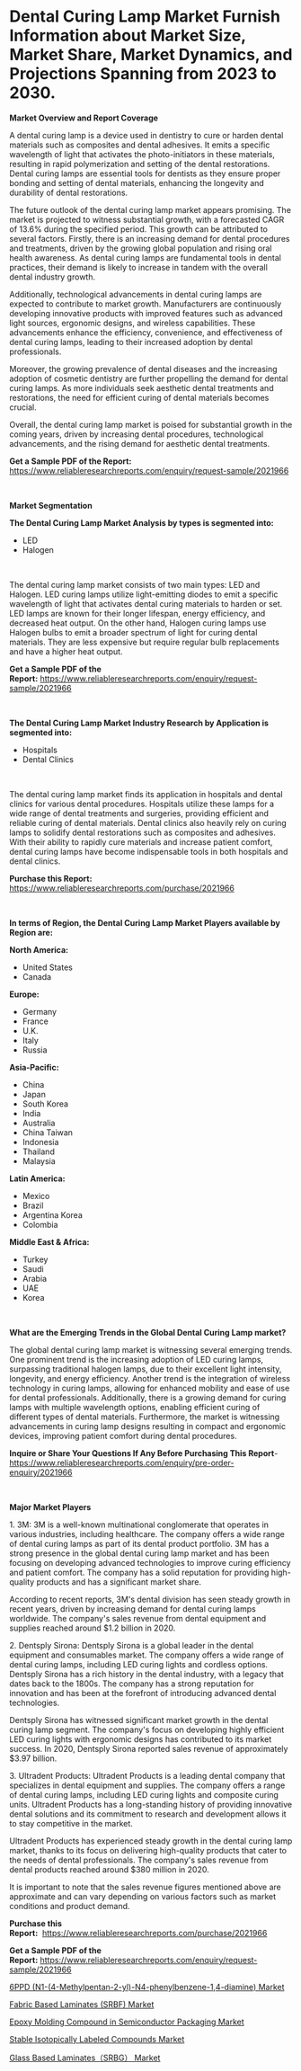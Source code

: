 <p><h1>Dental Curing Lamp Market Furnish Information about Market Size, Market Share, Market Dynamics, and Projections Spanning from 2023 to 2030.</h1></p><p><strong>Market Overview and Report Coverage</strong></p>
<p><p>A dental curing lamp is a device used in dentistry to cure or harden dental materials such as composites and dental adhesives. It emits a specific wavelength of light that activates the photo-initiators in these materials, resulting in rapid polymerization and setting of the dental restorations. Dental curing lamps are essential tools for dentists as they ensure proper bonding and setting of dental materials, enhancing the longevity and durability of dental restorations. </p><p>The future outlook of the dental curing lamp market appears promising. The market is projected to witness substantial growth, with a forecasted CAGR of 13.6% during the specified period. This growth can be attributed to several factors. Firstly, there is an increasing demand for dental procedures and treatments, driven by the growing global population and rising oral health awareness. As dental curing lamps are fundamental tools in dental practices, their demand is likely to increase in tandem with the overall dental industry growth.</p><p>Additionally, technological advancements in dental curing lamps are expected to contribute to market growth. Manufacturers are continuously developing innovative products with improved features such as advanced light sources, ergonomic designs, and wireless capabilities. These advancements enhance the efficiency, convenience, and effectiveness of dental curing lamps, leading to their increased adoption by dental professionals.</p><p>Moreover, the growing prevalence of dental diseases and the increasing adoption of cosmetic dentistry are further propelling the demand for dental curing lamps. As more individuals seek aesthetic dental treatments and restorations, the need for efficient curing of dental materials becomes crucial.</p><p>Overall, the dental curing lamp market is poised for substantial growth in the coming years, driven by increasing dental procedures, technological advancements, and the rising demand for aesthetic dental treatments.</p></p>
<p><strong>Get a Sample PDF of the Report:</strong> <a href="https://www.reliableresearchreports.com/enquiry/request-sample/2021966">https://www.reliableresearchreports.com/enquiry/request-sample/2021966</a></p>
<p>&nbsp;</p>
<p><strong>Market Segmentation</strong></p>
<p><strong>The Dental Curing Lamp Market Analysis by types is segmented into:</strong></p>
<p><ul><li>LED</li><li>Halogen</li></ul></p>
<p>&nbsp;</p>
<p><p>The dental curing lamp market consists of two main types: LED and Halogen. LED curing lamps utilize light-emitting diodes to emit a specific wavelength of light that activates dental curing materials to harden or set. LED lamps are known for their longer lifespan, energy efficiency, and decreased heat output. On the other hand, Halogen curing lamps use Halogen bulbs to emit a broader spectrum of light for curing dental materials. They are less expensive but require regular bulb replacements and have a higher heat output.</p></p>
<p><strong>Get a Sample PDF of the Report:</strong>&nbsp;<a href="https://www.reliableresearchreports.com/enquiry/request-sample/2021966">https://www.reliableresearchreports.com/enquiry/request-sample/2021966</a></p>
<p>&nbsp;</p>
<p><strong>The Dental Curing Lamp Market Industry Research by Application is segmented into:</strong></p>
<p><ul><li>Hospitals</li><li>Dental Clinics</li></ul></p>
<p>&nbsp;</p>
<p><p>The dental curing lamp market finds its application in hospitals and dental clinics for various dental procedures. Hospitals utilize these lamps for a wide range of dental treatments and surgeries, providing efficient and reliable curing of dental materials. Dental clinics also heavily rely on curing lamps to solidify dental restorations such as composites and adhesives. With their ability to rapidly cure materials and increase patient comfort, dental curing lamps have become indispensable tools in both hospitals and dental clinics.</p></p>
<p><strong>Purchase this Report:</strong>&nbsp; <a href="https://www.reliableresearchreports.com/purchase/2021966">https://www.reliableresearchreports.com/purchase/2021966</a></p>
<p>&nbsp;</p>
<p><strong>In terms of Region, the Dental Curing Lamp Market Players available by Region are:</strong></p>
<p>
    <p> <strong> North America: </strong>
        <ul>
            <li>United States</li>
            <li>Canada</li>
        </ul>
        </p> 
    <p> <strong> Europe: </strong>
        <ul>
            <li>Germany</li>
            <li>France</li>
            <li>U.K.</li>
            <li>Italy</li>
            <li>Russia</li>
        </ul>
        </p> 
    <p> <strong> Asia-Pacific: </strong>
        <ul>
            <li>China</li>
            <li>Japan</li>
            <li>South Korea</li>
            <li>India</li>
            <li>Australia</li>
            <li>China Taiwan</li>
            <li>Indonesia</li>
            <li>Thailand</li>
            <li>Malaysia</li>
        </ul>
        </p> 
    <p> <strong> Latin America: </strong>
        <ul>
            <li>Mexico</li>
            <li>Brazil</li>
            <li>Argentina Korea</li>
            <li>Colombia</li>
        </ul>
        </p> 
    <p> <strong> Middle East & Africa: </strong>
        <ul>
            <li>Turkey</li>
            <li>Saudi</li>
            <li>Arabia</li>
            <li>UAE</li>
            <li>Korea</li>
        </ul>
    </p>
    </p>
<p>&nbsp;</p>
<p><strong>What are the Emerging Trends in the Global Dental Curing Lamp market?</strong></p>
<p><p>The global dental curing lamp market is witnessing several emerging trends. One prominent trend is the increasing adoption of LED curing lamps, surpassing traditional halogen lamps, due to their excellent light intensity, longevity, and energy efficiency. Another trend is the integration of wireless technology in curing lamps, allowing for enhanced mobility and ease of use for dental professionals. Additionally, there is a growing demand for curing lamps with multiple wavelength options, enabling efficient curing of different types of dental materials. Furthermore, the market is witnessing advancements in curing lamp designs resulting in compact and ergonomic devices, improving patient comfort during dental procedures.</p></p>
<p><strong>Inquire or Share Your Questions If Any Before Purchasing This Report</strong>- <a href="https://www.reliableresearchreports.com/enquiry/pre-order-enquiry/2021966">https://www.reliableresearchreports.com/enquiry/pre-order-enquiry/2021966</a></p>
<p>&nbsp;</p>
<p><strong>Major Market Players</strong></p>
<p><p>1. 3M: 3M is a well-known multinational conglomerate that operates in various industries, including healthcare. The company offers a wide range of dental curing lamps as part of its dental product portfolio. 3M has a strong presence in the global dental curing lamp market and has been focusing on developing advanced technologies to improve curing efficiency and patient comfort. The company has a solid reputation for providing high-quality products and has a significant market share.</p><p>According to recent reports, 3M's dental division has seen steady growth in recent years, driven by increasing demand for dental curing lamps worldwide. The company's sales revenue from dental equipment and supplies reached around $1.2 billion in 2020.</p><p>2. Dentsply Sirona: Dentsply Sirona is a global leader in the dental equipment and consumables market. The company offers a wide range of dental curing lamps, including LED curing lights and cordless options. Dentsply Sirona has a rich history in the dental industry, with a legacy that dates back to the 1800s. The company has a strong reputation for innovation and has been at the forefront of introducing advanced dental technologies.</p><p>Dentsply Sirona has witnessed significant market growth in the dental curing lamp segment. The company's focus on developing highly efficient LED curing lights with ergonomic designs has contributed to its market success. In 2020, Dentsply Sirona reported sales revenue of approximately $3.97 billion.</p><p>3. Ultradent Products: Ultradent Products is a leading dental company that specializes in dental equipment and supplies. The company offers a range of dental curing lamps, including LED curing lights and composite curing units. Ultradent Products has a long-standing history of providing innovative dental solutions and its commitment to research and development allows it to stay competitive in the market.</p><p>Ultradent Products has experienced steady growth in the dental curing lamp market, thanks to its focus on delivering high-quality products that cater to the needs of dental professionals. The company's sales revenue from dental products reached around $380 million in 2020.</p><p>It is important to note that the sales revenue figures mentioned above are approximate and can vary depending on various factors such as market conditions and product demand.</p></p>
<p><strong>Purchase this Report:</strong>&nbsp;&nbsp;<a href="https://www.reliableresearchreports.com/purchase/2021966">https://www.reliableresearchreports.com/purchase/2021966</a></p>
<p></p>
<p><strong>Get a Sample PDF of the Report:</strong>&nbsp;<a href="https://www.reliableresearchreports.com/enquiry/request-sample/2021966">https://www.reliableresearchreports.com/enquiry/request-sample/2021966</a></p>
<p><p><a href="https://medium.com/@ashleyhills1920/6ppd-n1-4-methylpentan-2-yl-n4-phenylbenzene-1-4-diamine-market-research-report-its-history-3da3ee09acfd">6PPD (N1-(4-Methylpentan-2-yl)-N4-phenylbenzene-1,4-diamine) Market</a></p><p><a href="https://github.com/ambrozg/Market-Research-Report-List-1/blob/main/fabric-based-laminates-srbf-market.md">Fabric Based Laminates (SRBF) Market</a></p><p><a href="https://medium.com/@zitakuvalis/epoxy-molding-compound-in-semiconductor-packaging-market-insight-market-trends-growth-forecasted-e96d34f9ecb4">Epoxy Molding Compound in Semiconductor Packaging Market</a></p><p><a href="https://medium.com/@jackytorphy/stable-isotopically-labeled-compounds-market-comprehensive-assessment-by-type-application-and-07d7383b721e">Stable Isotopically Labeled Compounds Market</a></p><p><a href="https://github.com/gshchiplitsov/Market-Research-Report-List-1/blob/main/glass-based-laminatessrbg-market.md">Glass Based Laminates（SRBG） Market</a></p></p>